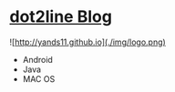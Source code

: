 # [dot2line Blog](https://yands11.github.io)

![http://yands11.github.io](./img/logo.png)  

* Android
* Java
* MAC OS
